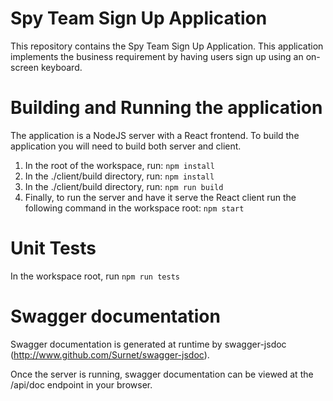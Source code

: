 # Spy Team Sign Up Application

This repository contains the Spy Team Sign Up Application.  This application implements the business requirement by having users sign up using an on-screen keyboard.

# Building and Running the application
The application is a NodeJS server with a React frontend. To build the application you will need to build both server and client.

1. In the root of the workspace, run: ```npm install```
3. In the ./client/build directory, run: ```npm install```
4. In the ./client/build directory, run: ```npm run build```
5. Finally, to run the server and have it serve the React client run the following command in the workspace root: ```npm start```

# Unit Tests
In the workspace root, run ```npm run tests```

# Swagger documentation
Swagger documentation is generated at runtime by swagger-jsdoc (http://www.github.com/Surnet/swagger-jsdoc).

Once the server is running, swagger documentation can be viewed at the /api/doc endpoint in your browser.

